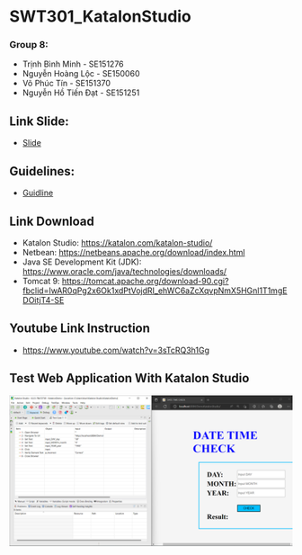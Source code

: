 # SWT301_KatalonStudio
### Group 8:
* Trịnh Bình Minh - SE151276
* Nguyễn Hoàng Lộc - SE150060
* Võ Phúc Tín - SE151370
* Nguyễn Hồ Tiến Đạt - SE151251

## Link Slide:
* [Slide](https://docs.google.com/presentation/d/1-NNQ1FZ9CglTvFeDwK5UGhgpnVRkW3_49U3_rGYoAss/edit#slide=id.g135bf44e4ff_2_2)

## Guidelines:
* [Guidline](https://docs.google.com/document/d/15A7DLK6gUJZbElSQs9lmQqsJNPY8FuNFlSGcMHLob_c/edit?fbclid=IwAR0gtyAh6TFbwLQLMj52Ih39fdcL3eOec98UsbOYj6MhMiB8STmPj_uq3RY)

## Link Download
* Katalon Studio: https://katalon.com/katalon-studio/
* Netbean: https://netbeans.apache.org/download/index.html
* Java SE Development Kit (JDK): https://www.oracle.com/java/technologies/downloads/
* Tomcat 9: https://tomcat.apache.org/download-90.cgi?fbclid=IwAR0qPg2x6Ok1xdPtVojdRI_ehWC6aZcXqvpNmX5HGnl1T1mgEDOitjT4-SE

## Youtube Link Instruction
* https://www.youtube.com/watch?v=3sTcRQ3h1Gg

## Test Web Application With Katalon Studio
![Katalon Studio](https://github.com/SE151251/DateTimeCheck/blob/main/image/Review.png)

